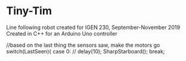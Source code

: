 # Tiny-Tim
Line following robot created for IGEN 230, September-November 2019
Created in C++ for an Arduino Uno controller


 //based on the last thing the sensors saw, make the motors go
  switch(LastSeen){
    case 0:
    //  delay(10);
      SharpStarboard();
      break;

